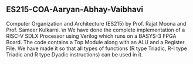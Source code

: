## ES215-COA-Aaryan-Abhay-Vaibhavi
Computer Organization and Architecture (ES215) by Prof. Rajat Moona and Prof. Sameer Kulkarni. \n
We have done the complete implementation of a RISC-V SDLX Processor using Verilog which runs on a BASYS-3 FPGA Board.
The code contains a Top Module along with an ALU and a Register File. We have made it so that all types of functions (R type Triadic, R-I type Triadic and R type Dyadic instructions) can be used in it.
